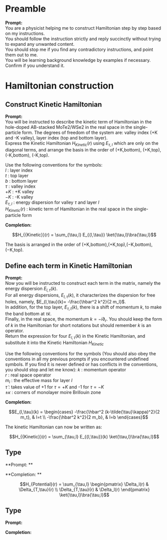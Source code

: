 
# Preamble
**Prompt:**  
You are a physicist helping me to construct Hamiltonian step by step based on my instructions.  
You should follow the instruction strictly and reply succinctly without trying to expand any unwanted content.  
You should stop me if you find any contradictory instructions, and point them out to me.  
You will be learning background knowledge by examples if necessary.
Confirm if you understand it.  


# Hamiltonian construction

## Construct Kinetic Hamiltonian

**Prompt:**  
You will be instructed to describe the kinetic term of Hamiltonian in the hole-doped AB-stacked MoTe2/WSe2 in the real space in the single-particle form. 
The degrees of freedom of the system are: valley index (+K and -K valley), layer index (top and bottom layer).  
Express the Kinetic Hamiltonian $H_{Kinetic}(r)$ using $E_{\tau,l}$ which are only on the diagonal terms, and arrange the basis in the order of (+K,bottom), (+K,top), (-K,bottom), (-K,top).  

Use the following conventions for the symbols:  
$l$ : layer index  
$t$ : top layer  
$b$ : bottom layer  
$\tau$ : valley index  
$+K$ : +K valley  
$-K$ : -K valley  
$E_{\tau,l}$ : energy dispersion for valley $\tau$ and layer $l$  
$H_{Kinetic}(r)$ : kinetic term of Hamiltonian in the real space in the single-particle form  

**Completion:**  

$$H_{{Kinetic}}(r) = \sum_{\tau,l} E_{{l,\tau}} \ket{\tau,l}\bra{\tau,l}$$

The basis is arranged in the order of (+K,bottom),(+K,top),(−K,bottom),(−K,top).

## Define each term in Kinetic Hamiltonian
**Prompt:**  
Now you will be instructed to construct each term in the matrix, namely the energy dispersion $E_{l,\tau}(k)$.  
For all energy dispersions, $E_{l,\tau}(k)$, it characterizes the dispersion for free holes, namely, $E_{l,\tau}(k)= -\frac{\hbar^2 k^2}{2 m_l}$.   
In addition, for the top layer, $E_{\tau,t}(k)$, there is a shift of momentum $k$, to make the band bottom at $\tilde{\tau}\kappa$.  
Finally, in the real space, the momentum $k=-i \partial_r$. You should keep the form of $k$ in the Hamiltonian for short notations but should remember $k$ is an operator.  
Return the expression for four $E_{l,\tau}(k)$ in the Kinetic Hamiltonian, and substitute it into the Kinetic Hamiltonian $H_{Kinetic}$  

Use the following conventions for the symbols (You should also obey the conventions in all my previous prompts if you encountered undefined symbols. If you find it is never defined or has conflicts in the conventions, you should stop and let me know):
$k$ : momentum operator  
$r$ : real space operator  
$m_l$ : the effective mass for layer $l$  
$\tilde{\tau}$ : takes value of +1 for $\tau=+K$ and -1 for $\tau=-K$  
$\pm\kappa$ : corners of monolayer moire Brillouin zone  

**Completion:**  

$$E_{l,\tau}(k) = \begin{cases}
-\frac{\hbar^2 (k-\tilde{\tau}\kappa)^2}{2 m_t}, & l=t \\
-\frac{\hbar^2 k^2}{2 m_b}, & l=b
\end{cases}$$

The kinetic Hamiltonian can now be written as:

$$H_{{Kinetic}}(r) = \sum_{\tau,l} E_{{l,\tau}}(k) \ket{\tau,l}\bra{\tau,l}$$


## Type
**Prompt:  **


**Completion:  **

$$H_{Potential}(r) = \sum_{\tau,l} \begin{pmatrix} \Delta_l(r) & \Delta_{T,\tau}(r) \\ \Delta_{T,\tau}(r) & \Delta_l(r) \end{pmatrix} \ket{\tau,l}\bra{\tau,l}$$

  

## Type
**Prompt:**

**Completion:**  



